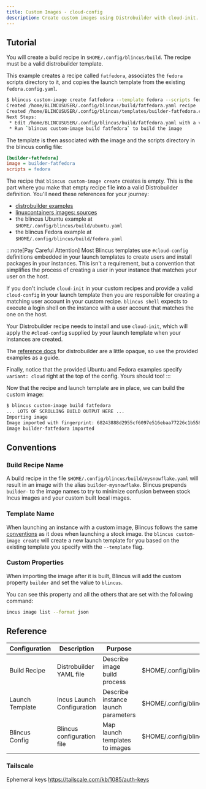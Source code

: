 ```yaml
---
title: Custom Images - cloud-config
description: Create custom images using Distrobuilder with cloud-init.
---
```


## Tutorial

You will create a build recipe in `$HOME/.config/blincus/build`. The recipe must be a valid distrobuilder template.

This example creates a recipe called `fatfedora`, associates the `fedora` scripts directory to it, and copies the launch template from the existing `fedora.config.yaml`.

```bash
$ blincus custom-image create fatfedora --template fedora --scripts fedora
Created /home/BLINCUSUSER/.config/blincus/build/fatfedora.yaml recipe
Created /home/BLINCUSUSER/.config/blincus/templates/builder-fatfedora.config.yaml template
Next Steps:
 * Edit /home/BLINCUSUSER/.config/blincus/build/fatfedora.yaml with a valid Distrobuilder recipe
 * Run `blincus custom-image build fatfedora` to build the image

```

The template is then associated with the image and the scripts directory in the blincus config file:

```ini
[builder-fatfedora]
image = builder-fatfedora
scripts = fedora
```

The recipe that `blincus custom-image create` creates is empty. This is the part where you make that empty recipe file into a valid Distrobuilder definition. You'll need these references for your journey:

- [distrobuilder examples](https://github.com/lxc/distrobuilder/tree/main/doc/examples)
- [linuxcontainers images: sources](https://github.com/lxc/lxc-ci/tree/main/images)
- the blincus Ubuntu example at `$HOME/.config/blincus/build/ubuntu.yaml`
- the blincus Fedora example at `$HOME/.config/blincus/build/fedora.yaml`

:::note[Pay Careful Attention]
Most Blincus templates use `#cloud-config` definitions embedded in your launch templates to create users and install packages in your instances. This isn't a requirement, but a convention that simplifies the process of creating a user in your instance that matches your user on the host.

If you don't include `cloud-init` in your custom recipes and provide a valid `cloud-config` in your launch template then you are responsible for creating a matching user account in your custom recipe. `blincus shell` expects to execute a login shell on the instance with a user account that matches the one on the host.

Your Distrobuilder recipe needs to install and use `cloud-init`, which will apply the `#cloud-config` supplied by your launch template when your instances are created.

The [reference docs](https://linuxcontainers.org/distrobuilder/docs/latest/reference/) for distrobuilder are a little opaque, so use the provided examples as a guide.

Finally, notice that the provided Ubuntu and Fedora examples specify `variant: cloud` right at the top of the config. Yours should too!
:::

Now that the recipe and launch template are in place, we can build the custom image:

```bash
$ blincus custom-image build fatfedora
... LOTS OF SCROLLING BUILD OUTPUT HERE ...
Importing image
Image imported with fingerprint: 68243888d2955cf6097e516ebaa77226c1b5584ddd555235c2cd6eee5fc89470
Image builder-fatfedora imported

```

## Conventions

### Build Recipe Name

A build recipe in the file `$HOME/.config/blincus/build/mysnowflake.yaml` will result in an image with the alias `builder-mysnowflake`. Blincus prepends `builder-` to the image names to try to minimize confusion between stock Incus images and your custom built local images.

### Template Name

When launching an instance with a custom image, Blincus follows the same [conventions](/about/how-blincus-works) as it does when launching a stock image. the `blincus custom-image create` will create a new launch template for you based on the existing template you specify with the `--template` flag.

### Custom Properties

When importing the image after it is built, Blincus will add the custom property `builder` and set the value to `blincus`.

You can see this property and all the others that are set with the following command:

```bash
incus image list --format json
```

## Reference

| Configuration      | Description | Purpose | Location |
| ----------- | ----------- | ----------- | ----------- |
| Build Recipe      | Distrobuilder YAML file   | Describe image build process    |  $HOME/.config/blincus/build/{name}.yaml       |
| Launch Template   | Incus Launch Configuration    | Describe instance launch parameters   | $HOME/.config/blincus/templates/{name}.config.yaml          |
| Blincus Config      | Blincus configuration file   | Map launch templates to images   |  $HOME/.config/blincus/config.ini       |


### Tailscale

Ephemeral keys https://tailscale.com/kb/1085/auth-keys